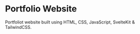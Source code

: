 # Portfolio Website

Portfoliot website built using HTML, CSS, JavaScript, SvelteKit & TailwindCSS.
